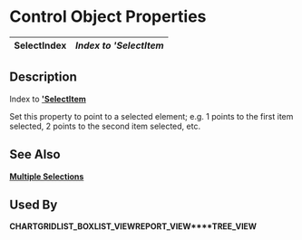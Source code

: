 # Control Object Properties

**SelectIndex** |  **_Index to 'SelectItem_**  
---|---  
  
## Description

Index to **['SelectItem](selectitem.md)**

Set this property to point to a selected element; e.g. 1 points to the first item selected, 2 points to the second item selected, etc.

## See Also

**[Multiple Selections](selectitem.md)**

## Used By

**CHART****GRID****LIST_BOX****LIST_VIEW****REPORT_VIEW****TREE_VIEW**
